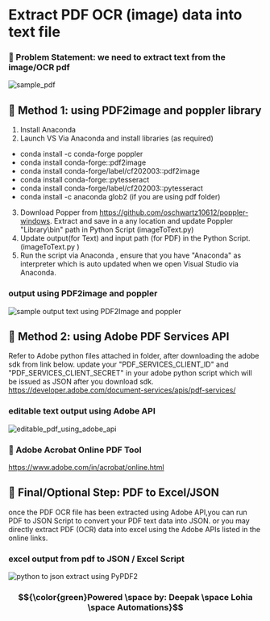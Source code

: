 # Extract PDF OCR (image) data into text file #
### &#x1F34E; Problem Statement: we need to extract text from the image/OCR pdf  ###
![sample_pdf](https://github.com/user-attachments/assets/8297b2a8-5ff2-4a6e-a8b2-760746936408)

## &#x1F34F; Method 1: using PDF2image and poppler library ##
1. Install Anaconda
2. Launch VS Via Anaconda and install libraries (as required)
- conda install -c conda-forge poppler
- conda install conda-forge::pdf2image
- conda install conda-forge/label/cf202003::pdf2image
- conda install conda-forge::pytesseract
- conda install conda-forge/label/cf202003::pytesseract
- conda install -c anaconda glob2 (if you are using pdf folder)

3. Download Popper from https://github.com/oschwartz10612/poppler-windows. Extract and save in a any location and update Poppler "Library\bin" path in Python Script (imageToText.py)
4. Update output(for Text) and input path (for PDF) in the Python Script.(imageToText.py )
5. Run the script via Anaconda , ensure that you have "Anaconda" as interpreter which is auto updated when we open Visual Studio via Anaconda.

### output using PDF2image and poppler ###
![sample output text using PDF2Image and poppler](https://github.com/user-attachments/assets/faf7c192-96b7-4caf-8cd3-da847ce306b0)

## &#x1F34F;  Method 2: using Adobe PDF Services API ##
Refer to Adobe python files attached in folder,  after downloading the adobe sdk from link below.
update your "PDF_SERVICES_CLIENT_ID" and "PDF_SERVICES_CLIENT_SECRET" in your adobe python script which will be issued as JSON after you download sdk.
https://developer.adobe.com/document-services/apis/pdf-services/
### editable text output using Adobe API ###
![editable_pdf_using_adobe_api](https://github.com/user-attachments/assets/65a41525-20d1-4a9e-8704-1272795f33a6)


### &#x1F4D9; Adobe Acrobat Online PDF Tool ###
https://www.adobe.com/in/acrobat/online.html

## &#x1F34F; Final/Optional Step: PDF to Excel/JSON ##
once the PDF OCR file has been extracted using Adobe API,you can run PDF to JSON Script to convert your PDF text data into JSON. or you may directly extract PDF (OCR) data into excel using the Adobe APIs listed in the online links.
### excel output from pdf to JSON / Excel Script ###
![python to json extract using PyPDF2](https://github.com/user-attachments/assets/fc6cd693-701a-40fe-9339-b3114e9f5d58)

### $${\color{green}Powered \space by: Deepak  \space Lohia \space Automations}$$ ###
